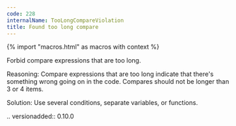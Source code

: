 ```yaml
---
code: 228
internalName: TooLongCompareViolation
title: Found too long compare
---
```


{% import "macros.html" as macros with context %}


Forbid compare expressions that are too long.

Reasoning:
    Compare expressions that are too long indicate
    that there's something wrong going on in the code.
    Compares should not be longer than 3 or 4 items.

Solution:
    Use several conditions, separate variables, or functions.

.. versionadded:: 0.10.0
